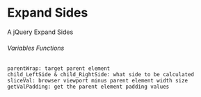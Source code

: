 # Expand Sides
A jQuery Expand Sides

###### Variables Functions
```
parentWrap: target parent element
child_LeftSide & child_RightSide: what side to be calculated
sliceVal: browser viewport minus parent element width size
getValPadding: get the parent element padding values
```
